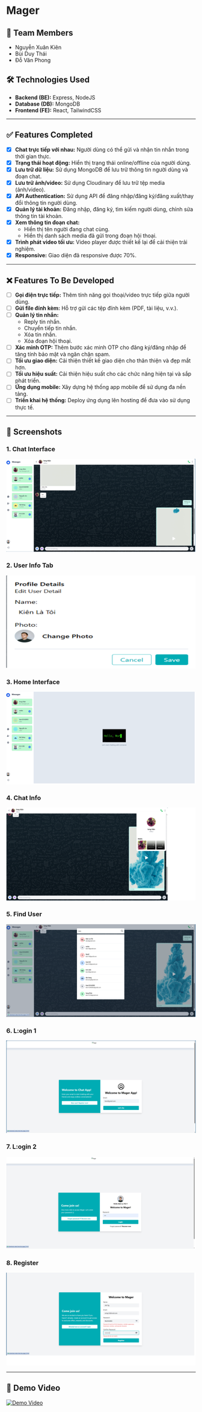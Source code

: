 # Mager

## 👥 Team Members
- Nguyễn Xuân Kiên
- Bùi Duy Thái
- Đỗ Văn Phong

## 🛠️ Technologies Used
- **Backend (BE):** Express, NodeJS
- **Database (DB):** MongoDB
- **Frontend (FE):** React, TailwindCSS

---

## ✅ Features Completed
- [x] **Chat trực tiếp với nhau:** Người dùng có thể gửi và nhận tin nhắn trong thời gian thực.
- [x] **Trạng thái hoạt động:** Hiển thị trạng thái online/offline của người dùng.
- [x] **Lưu trữ dữ liệu:** Sử dụng MongoDB để lưu trữ thông tin người dùng và đoạn chat.
- [x] **Lưu trữ ảnh/video:** Sử dụng Cloudinary để lưu trữ tệp media (ảnh/video).
- [x] **API Authentication:** Sử dụng API để đăng nhập/đăng ký/đăng xuất/thay đổi thông tin người dùng.
- [x] **Quản lý tài khoản:** Đăng nhập, đăng ký, tìm kiếm người dùng, chỉnh sửa thông tin tài khoản.
- [x] **Xem thông tin đoạn chat:**
  - Hiển thị tên người đang chat cùng.
  - Hiển thị danh sách media đã gửi trong đoạn hội thoại.
- [x] **Trình phát video tối ưu:** Video player được thiết kế lại để cải thiện trải nghiệm.
- [x] **Responsive:** Giao diện đã responsive được 70%.

---

## ❌ Features To Be Developed
- [ ] **Gọi điện trực tiếp:** Thêm tính năng gọi thoại/video trực tiếp giữa người dùng.
- [ ] **Gửi file đính kèm:** Hỗ trợ gửi các tệp đính kèm (PDF, tài liệu, v.v.).
- [ ] **Quản lý tin nhắn:**
  - Reply tin nhắn.
  - Chuyển tiếp tin nhắn.
  - Xóa tin nhắn.
  - Xóa đoạn hội thoại.
- [ ] **Xác minh OTP:** Thêm bước xác minh OTP cho đăng ký/đăng nhập để tăng tính bảo mật và ngăn chặn spam.
- [ ] **Tối ưu giao diện:** Cải thiện thiết kế giao diện cho thân thiện và đẹp mắt hơn.
- [ ] **Tối ưu hiệu suất:** Cải thiện hiệu suất cho các chức năng hiện tại và sắp phát triển.
- [ ] **Ứng dụng mobile:** Xây dựng hệ thống app mobile để sử dụng đa nền tảng.
- [ ] **Triển khai hệ thống:** Deploy ứng dụng lên hosting để đưa vào sử dụng thực tế.

---

## 📸 Screenshots

### 1. Chat Interface
![Chat Interface](imageSS/Conversation.png)

### 2. User Info Tab
![User Info Tab](imageSS/EditProfile.png)

### 3. Home Interface
![Home Interface](imageSS/Home.png)

### 4. Chat Info
![Chat Info](imageSS/ConversationInfo.png)

### 5. Find User
![Find User](imageSS/FindUser.png)

### 6. L:ogin 1
![Login 1](imageSS/LoginEmail.png)

### 7. L:ogin 2
![Login 2](imageSS/LoginPasswordpng.png)

### 8. Register
![Register](imageSS/Register.png)

---

## 🎥 Demo Video
[![Demo Video](https://img.youtube.com/vi/xgOc31q9wpk/0.jpg)](https://www.youtube.com/watch?v=xgOc31q9wpk)

